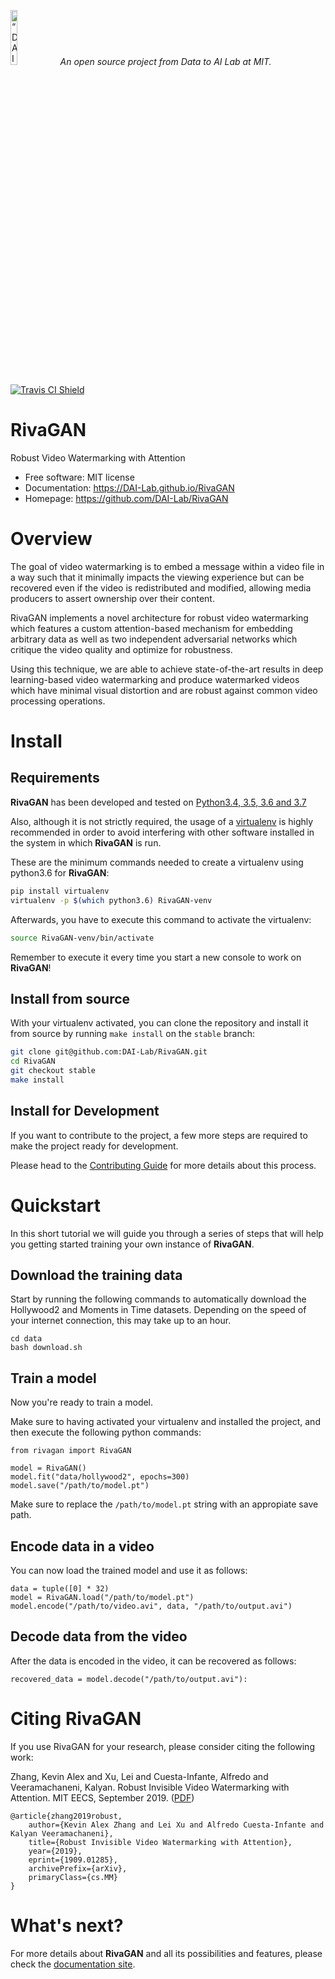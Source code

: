 <p align="left">
<img width=15% src="https://dai.lids.mit.edu/wp-content/uploads/2018/06/Logo_DAI_highres.png" alt=“DAI-Lab” />
<i>An open source project from Data to AI Lab at MIT.</i>
</p>

<!-- Uncomment these lines after releasing the package to PyPI for version and downloads badges -->
<!--[![PyPI Shield](https://img.shields.io/pypi/v/rivagan.svg)](https://pypi.python.org/pypi/rivagan)-->
<!--[![Downloads](https://pepy.tech/badge/rivagan)](https://pepy.tech/project/rivagan)-->
<!--[![Coverage Status](https://codecov.io/gh/DAI-Lab/RivaGAN/branch/master/graph/badge.svg)](https://codecov.io/gh/DAI-Lab/RivaGAN)-->

[![Travis CI Shield](https://travis-ci.org/DAI-Lab/RivaGAN.svg?branch=master)](https://travis-ci.org/DAI-Lab/RivaGAN)


# RivaGAN

Robust Video Watermarking with Attention

- Free software: MIT license
- Documentation: https://DAI-Lab.github.io/RivaGAN
- Homepage: https://github.com/DAI-Lab/RivaGAN

# Overview

The goal of video watermarking is to embed a message within a video file in a
way such that it minimally impacts the viewing experience but can be recovered
even if the video is redistributed and modified, allowing media producers to assert
ownership over their content.

RivaGAN implements a novel architecture for robust video watermarking which features a
custom attention-based mechanism for embedding arbitrary data as well as two independent
adversarial networks which critique the video quality and optimize for robustness.

Using this technique, we are able to achieve state-of-the-art results in deep learning-based
video watermarking and produce watermarked videos which have minimal visual distortion and are
robust against common video processing operations.

# Install

## Requirements

**RivaGAN** has been developed and tested on [Python3.4, 3.5, 3.6 and 3.7](https://www.python.org/downloads/)

Also, although it is not strictly required, the usage of a [virtualenv](https://virtualenv.pypa.io/en/latest/)
is highly recommended in order to avoid interfering with other software installed in the system
in which **RivaGAN** is run.

These are the minimum commands needed to create a virtualenv using python3.6 for **RivaGAN**:

```bash
pip install virtualenv
virtualenv -p $(which python3.6) RivaGAN-venv
```

Afterwards, you have to execute this command to activate the virtualenv:

```bash
source RivaGAN-venv/bin/activate
```

Remember to execute it every time you start a new console to work on **RivaGAN**!

<!-- Uncomment this section after releasing the package to PyPI for installation instructions
## Install from PyPI

After creating the virtualenv and activating it, we recommend using
[pip](https://pip.pypa.io/en/stable/) in order to install **RivaGAN**:

```bash
pip install rivagan
```

This will pull and install the latest stable release from [PyPI](https://pypi.org/).
-->

## Install from source

With your virtualenv activated, you can clone the repository and install it from
source by running `make install` on the `stable` branch:

```bash
git clone git@github.com:DAI-Lab/RivaGAN.git
cd RivaGAN
git checkout stable
make install
```

## Install for Development

If you want to contribute to the project, a few more steps are required to make the project ready
for development.

Please head to the [Contributing Guide](https://DAI-Lab.github.io/RivaGAN/contributing.html#get-started)
for more details about this process.

# Quickstart

In this short tutorial we will guide you through a series of steps that will help you
getting started training your own instance of **RivaGAN**.

## Download the training data

Start by running the following commands to automatically download the Hollywood2 and Moments in
Time datasets. Depending on the speed of your internet connection, this may take up to an hour.

```
cd data
bash download.sh
```

## Train a model

Now you're ready to train a model.

Make sure to having activated your virtualenv and installed the project, and then
execute the following python commands:

```
from rivagan import RivaGAN

model = RivaGAN()
model.fit("data/hollywood2", epochs=300)
model.save("/path/to/model.pt")
```

Make sure to replace the `/path/to/model.pt` string with an appropiate save path.

## Encode data in a video

You can now load the trained model and use it as follows:

```
data = tuple([0] * 32)
model = RivaGAN.load("/path/to/model.pt")
model.encode("/path/to/video.avi", data, "/path/to/output.avi")
```

## Decode data from the video

After the data is encoded in the video, it can be recovered as follows:

```
recovered_data = model.decode("/path/to/output.avi"):
```


# Citing RivaGAN

If you use RivaGAN for your research, please consider citing the following work:

Zhang, Kevin Alex and Xu, Lei and Cuesta-Infante, Alfredo and Veeramachaneni, Kalyan. Robust
Invisible Video Watermarking with Attention. MIT EECS, September 2019. ([PDF](https://arxiv.org/abs/1909.01285))

```
@article{zhang2019robust,
    author={Kevin Alex Zhang and Lei Xu and Alfredo Cuesta-Infante and Kalyan Veeramachaneni},
    title={Robust Invisible Video Watermarking with Attention},
    year={2019},
    eprint={1909.01285},
    archivePrefix={arXiv},
    primaryClass={cs.MM}
}
```

# What's next?

For more details about **RivaGAN** and all its possibilities
and features, please check the [documentation site](
https://DAI-Lab.github.io/RivaGAN/).
